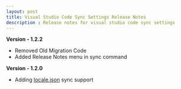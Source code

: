 ```yaml
---
layout: post
title: Visual Studio Code Sync Settings Release Notes
description : Release notes for visual studio code sync settings
---
```


**Version - 1.2.2**
- Removed Old Migration Code
- Added Release Notes menu in sync command

**Version - 1.2.0**
- Adding [locale.json](https://code.visualstudio.com/docs/customization/locales) sync support
